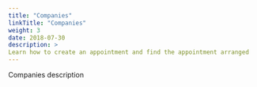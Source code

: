 ```yaml
---
title: "Companies"
linkTitle: "Companies"
weight: 3
date: 2018-07-30
description: >
Learn how to create an appointment and find the appointment arranged
---
```


Companies description
